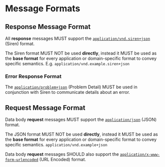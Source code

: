 # Message Formats

## Response Message Format
All **response** messages MUST support the [`application/vnd.siren+json`](https://github.com/kevinswiber/siren) (Siren) format. 

The Siren format MUST NOT be used **directly**, instead it MUST be used as the **base format** for every application or domain-specific format to convey specific semantics. E.g. `application/vnd.example.siren+json`

### Error Response Format
The [`application/problem+json`](https://tools.ietf.org/html/rfc7807) (Problem Detail) MUST be used in conjunction with Siren to communicate details about an error.

## Request Message Format
Data body **request** messages MUST support the [`application/json`](http://www.json.org) (JSON) format. 

The JSON format MUST NOT be used **directly**, instead it MUST be used as the **base format** for every application or domain-specific format to convey specific semantics. `application/vnd.example+json`

Data body **request** messages SHOULD also support the [`application/x-www-form-urlencoded`](https://tools.ietf.org/html/rfc1866#section-8.2.1) (URL Encoded) format.








